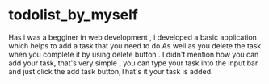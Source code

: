 # todolist_by_myself
Has i was a begginer in web development , i developed a basic application which helps to add a task that you need to do.As well as you delete the task when you complete it by using delete button . 
I didn't mention how you can add your task, that's very simple , you can type your task into the input bar and just click the add task button,That's it your task is added.
